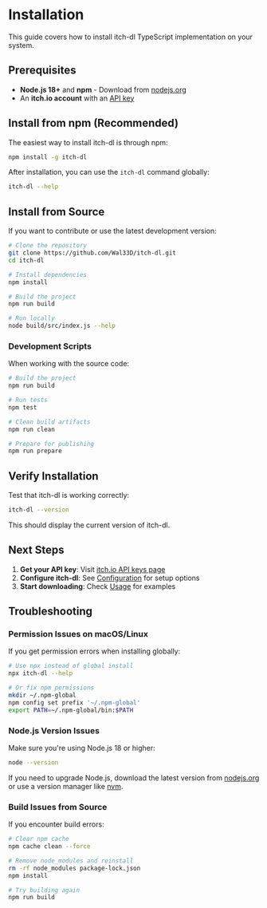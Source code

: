 # Installation

This guide covers how to install itch-dl TypeScript implementation on your system.

## Prerequisites

- **Node.js 18+** and **npm** - Download from [nodejs.org](https://nodejs.org/)
- An **itch.io account** with an [API key](https://itch.io/user/settings/api-keys)

## Install from npm (Recommended)

The easiest way to install itch-dl is through npm:

```bash
npm install -g itch-dl
```

After installation, you can use the `itch-dl` command globally:

```bash
itch-dl --help
```

## Install from Source

If you want to contribute or use the latest development version:

```bash
# Clone the repository
git clone https://github.com/Wal33D/itch-dl.git
cd itch-dl

# Install dependencies
npm install

# Build the project
npm run build

# Run locally
node build/src/index.js --help
```

### Development Scripts

When working with the source code:

```bash
# Build the project
npm run build

# Run tests
npm test

# Clean build artifacts
npm run clean

# Prepare for publishing
npm run prepare
```

## Verify Installation

Test that itch-dl is working correctly:

```bash
itch-dl --version
```

This should display the current version of itch-dl.

## Next Steps

1. **Get your API key**: Visit [itch.io API keys page](https://itch.io/user/settings/api-keys)
2. **Configure itch-dl**: See [Configuration](Configuration.md) for setup options
3. **Start downloading**: Check [Usage](Usage.md) for examples

## Troubleshooting

### Permission Issues on macOS/Linux

If you get permission errors when installing globally:

```bash
# Use npx instead of global install
npx itch-dl --help

# Or fix npm permissions
mkdir ~/.npm-global
npm config set prefix '~/.npm-global'
export PATH=~/.npm-global/bin:$PATH
```

### Node.js Version Issues

Make sure you're using Node.js 18 or higher:

```bash
node --version
```

If you need to upgrade Node.js, download the latest version from [nodejs.org](https://nodejs.org/) or use a version manager like [nvm](https://github.com/nvm-sh/nvm).

### Build Issues from Source

If you encounter build errors:

```bash
# Clear npm cache
npm cache clean --force

# Remove node_modules and reinstall
rm -rf node_modules package-lock.json
npm install

# Try building again
npm run build
```